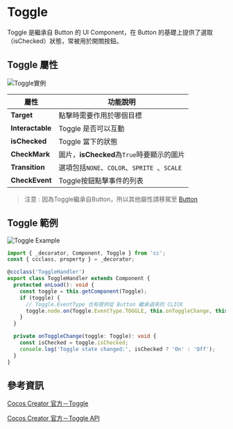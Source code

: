 # Toggle

Toggle 是繼承自 Button 的 UI Component，在 Button 的基礎上提供了選取（isChecked）狀態，常被用於開關按鈕。

## Toggle 屬性

![Toggle實例](/webgame-engine/assets/cocos/common/Toggle/ToggleUIExample.png)


| 屬性   | 功能說明 |
| ------------------- | ------------------------------ |
|**Target**| 點擊時需要作用於哪個目標 |
|**Interactable**| Toggle 是否可以互動 |
|**isChecked**| Toggle 當下的狀態 |
|**CheckMark**| 圖片，**isChecked**為`True`時要顯示的圖片 |
|**Transition**| 選項包括`NONE`、`COLOR`、`SPRITE `、`SCALE` |
|**CheckEvent**| Toggle按鈕點擊事件的列表 |

> 注意 : 因為Toggle繼承自Button，所以其他屬性請移駕至 [Button](button.md)

## Toggle 範例

![Toggle Example](/webgame-engine/assets/cocos/common/Toggle/Toggle.gif)

```ts
import { _decorator, Component, Toggle } from 'cc';
const { ccclass, property } = _decorator;

@ccclass('ToggleHandler')
export class ToggleHandler extends Component {
  protected onLoad(): void {
    const toggle = this.getComponent(Toggle);
    if (toggle) {
      // Toggle.EventType 也有提供從 Button 繼承過來的 CLICK
      toggle.node.on(Toggle.EventType.TOGGLE, this.onToggleChange, this);
    }
  }

  private onToggleChange(toggle: Toggle): void {
    const isChecked = toggle.isChecked;
    console.log('Toggle state changed:', isChecked ? 'On' : 'Off');
  }
}
```

## 參考資訊

[Cocos Creator 官方－Toggle](https://docs.cocos.com/creator/3.6/manual/zh/ui-system/components/editor/toggle.html?h=toggle)


[Cocos Creator 官方－Toggle API](https://docs.cocos.com/creator/3.6/api/zh/class/Toggle)
